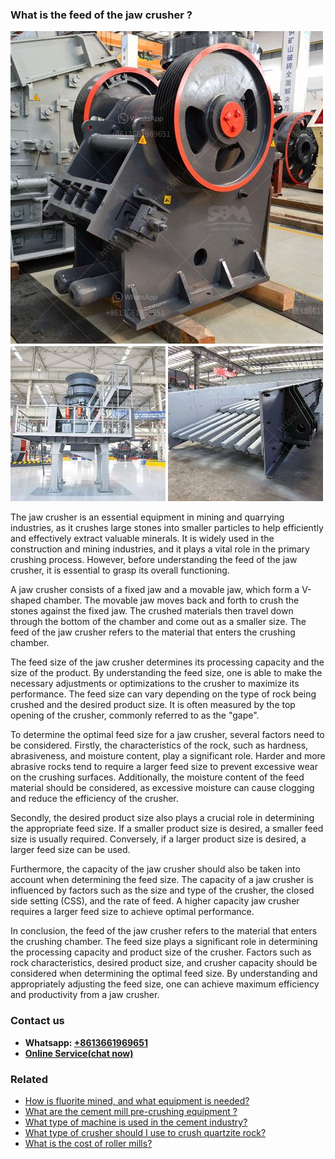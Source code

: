 <h3>What is the feed of the jaw crusher ?</h3><img src='1701743447.jpg' alt=''><p>The jaw crusher is an essential equipment in mining and quarrying industries, as it crushes large stones into smaller particles to help efficiently and effectively extract valuable minerals. It is widely used in the construction and mining industries, and it plays a vital role in the primary crushing process. However, before understanding the feed of the jaw crusher, it is essential to grasp its overall functioning.</p><p>A jaw crusher consists of a fixed jaw and a movable jaw, which form a V-shaped chamber. The movable jaw moves back and forth to crush the stones against the fixed jaw. The crushed materials then travel down through the bottom of the chamber and come out as a smaller size. The feed of the jaw crusher refers to the material that enters the crushing chamber.</p><p>The feed size of the jaw crusher determines its processing capacity and the size of the product. By understanding the feed size, one is able to make the necessary adjustments or optimizations to the crusher to maximize its performance. The feed size can vary depending on the type of rock being crushed and the desired product size. It is often measured by the top opening of the crusher, commonly referred to as the "gape".</p><p>To determine the optimal feed size for a jaw crusher, several factors need to be considered. Firstly, the characteristics of the rock, such as hardness, abrasiveness, and moisture content, play a significant role. Harder and more abrasive rocks tend to require a larger feed size to prevent excessive wear on the crushing surfaces. Additionally, the moisture content of the feed material should be considered, as excessive moisture can cause clogging and reduce the efficiency of the crusher.</p><p>Secondly, the desired product size also plays a crucial role in determining the appropriate feed size. If a smaller product size is desired, a smaller feed size is usually required. Conversely, if a larger product size is desired, a larger feed size can be used.</p><p>Furthermore, the capacity of the jaw crusher should also be taken into account when determining the feed size. The capacity of a jaw crusher is influenced by factors such as the size and type of the crusher, the closed side setting (CSS), and the rate of feed. A higher capacity jaw crusher requires a larger feed size to achieve optimal performance.</p><p>In conclusion, the feed of the jaw crusher refers to the material that enters the crushing chamber. The feed size plays a significant role in determining the processing capacity and product size of the crusher. Factors such as rock characteristics, desired product size, and crusher capacity should be considered when determining the optimal feed size. By understanding and appropriately adjusting the feed size, one can achieve maximum efficiency and productivity from a jaw crusher.</p><h3>Contact us</h3><ul><li><strong>Whatsapp:&nbsp;<a href="https://wa.me/8613661969651">+8613661969651</a></strong></li><li><a href="https://swt.shibang-china.com/?git&amp;zhl&amp;What is the feed of the jaw crusher "><strong>Online Service(chat now)</strong></a></li></ul><h3>Related</h3><ul><li><a href='How is fluorite mined and what equipment is needed.md'>How is fluorite mined, and what equipment is needed?</a></li><li><a href='What are the cement mill precrushing equipment .md'>What are the cement mill pre-crushing equipment ?</a></li><li><a href='What type of machine is used in the cement industry.md'>What type of machine is used in the cement industry?</a></li><li><a href='What type of crusher should I use to crush quartzite rock.md'>What type of crusher should I use to crush quartzite rock?</a></li><li><a href='What is the cost of roller mills.md'>What is the cost of roller mills?</a></li></ul>